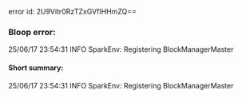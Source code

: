 error id: 2U9Vitr0RzTZxGVfIHHmZQ==
### Bloop error:

25/06/17 23:54:31 INFO SparkEnv: Registering BlockManagerMaster
#### Short summary: 

25/06/17 23:54:31 INFO SparkEnv: Registering BlockManagerMaster